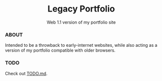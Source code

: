 <div align="center">
    <h1>Legacy Portfolio</h1>
    <p>Web 1.1 version of my portfolio site</p>
</div>

### ABOUT
Intended to be a throwback to early-internet websites, while also acting as a version of my portfolio compatible with older browsers.

### TODO
Check out [TODO.md](https://github.com/kiosion/legacy-portfolio/master/tree/TODO.md).